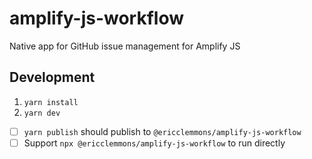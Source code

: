 # amplify-js-workflow

Native app for GitHub issue management for Amplify JS

## Development

1. `yarn install`
1. `yarn dev`

- [ ] `yarn publish` should publish to `@ericclemmons/amplify-js-workflow`
- [ ] Support `npx @ericclemmons/amplify-js-workflow` to run directly
